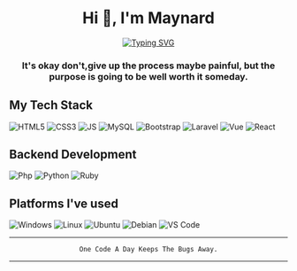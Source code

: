<h1 align="center">Hi 👋, I'm Maynard</h1>
<p align="center">
  <a href="https://git.io/typing-svg"><img src="https://readme-typing-svg.demolab.com?font=Fira+Code&pause=1000&center=true&random=false&width=435&lines=Hello+Welcome;I'm+Filipino+Junior+Web+Developer;I+love+to+create+something+new;And+I+like+you+too!" alt="Typing SVG" /></a>
</p>
<h3 align="center">It's okay don't,give up the process maybe painful, but the purpose is going to be well worth it someday.
</h3>

## My Tech Stack
![HTML5](https://img.shields.io/badge/-HTML5-%232c3e50?style=for-the-badge&logo=HTML5&logoColor=white)
![CSS3](https://img.shields.io/badge/-CSS3-%232c3e50?style=for-the-badge&logo=CSS3&logoColor=white)
![JS](https://img.shields.io/badge/-Javascript-%232c3e50?style=for-the-badge&logo=javascript&logoColor=white)
![MySQL](https://img.shields.io/badge/-mySQL-%232c3e50?style=for-the-badge&logo=mysql&logoColor=white)
![Bootstrap](https://img.shields.io/badge/-Bootstrap-%232c3e50?style=for-the-badge&logo=bootstrap&logoColor=white)
![Laravel](https://img.shields.io/badge/laravel-%232c3e50.svg?style=for-the-badge&logo=laravel&logoColor=white)
![Vue](https://img.shields.io/badge/vue-%232c3e50.svg?style=for-the-badge&logo=vue&logoColor=white)
![React](https://img.shields.io/badge/react-%232c3e50.svg?style=for-the-badge&logo=react&logoColor=white)



## Backend Development 
![Php](https://img.shields.io/badge/php-%232c3e50.svg?style=for-the-badge&logo=php&logoColor=white)
![Python](https://img.shields.io/badge/python-%232c3e50.svg?style=for-the-badge&logo=python&logoColor=white)
![Ruby](https://img.shields.io/badge/ruby-%232c3e50.svg?style=for-the-badge&logo=ruby&logoColor=white)

## Platforms I've used
![Windows](https://img.shields.io/badge/windows-%232c3e50.svg?style=for-the-badge&logo=windows&logoColor=white)
![Linux](https://img.shields.io/badge/linux-%232c3e50.svg?style=for-the-badge&logo=linux&logoColor=white)
![Ubuntu](https://img.shields.io/badge/ubuntu-%232c3e50.svg?style=for-the-badge&logo=ubuntu&logoColor=white)
![Debian](https://img.shields.io/badge/debian-%232c3e50.svg?style=for-the-badge&logo=debian&logoColor=white)
![VS Code](https://img.shields.io/badge/VS%20Code-%232c3e50.svg?style=for-the-badge&logo=visual-studio-code&logoColor=white)


</div>

---

<div align="center">
  
``` One Code A Day Keeps The Bugs Away. ```
  
</div>

---

<div align="center">
  
</div>
